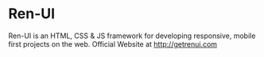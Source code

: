 # Ren-UI
Ren-UI is an HTML, CSS & JS framework for developing responsive, mobile first projects on the web.
Official Website at
http://getrenui.com
